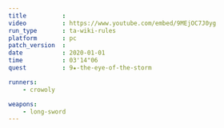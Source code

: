 ```yaml
---
title          :
video          : https://www.youtube.com/embed/9MEjOC7J0yg
run_type       : ta-wiki-rules
platform       : pc
patch_version  : 
date           : 2020-01-01
time           : 03'14"06
quest          : 9★-the-eye-of-the-storm

runners:
    - crowoly

weapons:
    - long-sword
---
```


